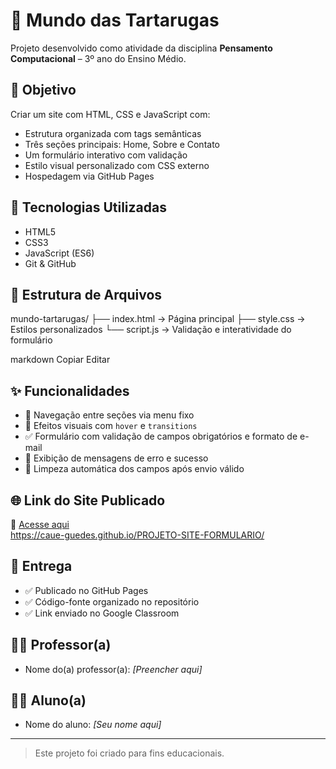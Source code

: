 # 🐢 Mundo das Tartarugas

Projeto desenvolvido como atividade da disciplina **Pensamento Computacional** – 3º ano do Ensino Médio.

## 🎯 Objetivo

Criar um site com HTML, CSS e JavaScript com:
- Estrutura organizada com tags semânticas
- Três seções principais: Home, Sobre e Contato
- Um formulário interativo com validação
- Estilo visual personalizado com CSS externo
- Hospedagem via GitHub Pages

## 🧱 Tecnologias Utilizadas

- HTML5
- CSS3
- JavaScript (ES6)
- Git & GitHub

## 📁 Estrutura de Arquivos

mundo-tartarugas/
├── index.html → Página principal
├── style.css → Estilos personalizados
└── script.js → Validação e interatividade do formulário

markdown
Copiar
Editar

## ✨ Funcionalidades

- 🔗 Navegação entre seções via menu fixo
- 🎨 Efeitos visuais com `hover` e `transitions`
- ✅ Formulário com validação de campos obrigatórios e formato de e-mail
- 📩 Exibição de mensagens de erro e sucesso
- 🧹 Limpeza automática dos campos após envio válido

## 🌐 Link do Site Publicado

🔗 [Acesse aqui](https://<seu-usuario>.github.io/mundo-tartarugas)  
https://caue-guedes.github.io/PROJETO-SITE-FORMULARIO/

## 📅 Entrega

- ✅ Publicado no GitHub Pages
- ✅ Código-fonte organizado no repositório
- ✅ Link enviado no Google Classroom

## 👨‍🏫 Professor(a)

- Nome do(a) professor(a): _[Preencher aqui]_

## 🧑‍🎓 Aluno(a)

- Nome do aluno: _[Seu nome aqui]_

---

> Este projeto foi criado para fins educacionais.
